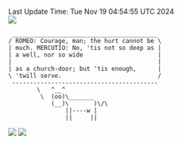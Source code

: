 Last Update Time: 
Tue Nov 19 04:54:55 UTC 2024
<br>![](https://img.shields.io/badge/%E5%A4%A7%E5%AE%B6-%E5%AE%89%E5%AE%89-green)<br>
```
 _________________________________________
/ ROMEO: Courage, man; the hurt cannot be \
| much. MERCUTIO: No, 'tis not so deep as |
| a well, nor so wide                     |
|                                         |
| as a church-door; but 'tis enough,      |
\ 'twill serve.                           /
 -----------------------------------------
        \   ^__^
         \  (oo)\_______
            (__)\       )\/\
                ||----w |
                ||     ||
```
![](https://github-readme-stats.vercel.app/api?username=chenlitw)
![](https://github-readme-stats.vercel.app/api/top-langs/?username=chenlitw)
